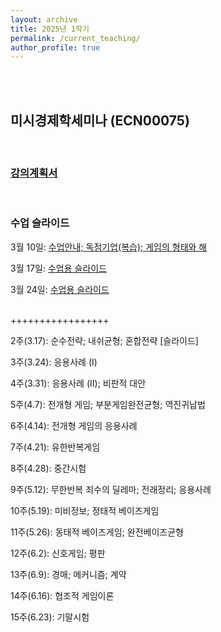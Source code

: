 ```yaml
---
layout: archive
title: 2025년 1학기
permalink: /current_teaching/
author_profile: true
---
```

<br/> <br/> 

## 미시경제학세미나 (ECN00075)
<br/> 

### [강의계획서](https://github.com/jungmoh/jungmoh.github.io/blob/8ade0e78be3e7728766e94942ccea2263894a61a/_teaching/Syllabus_2025Spring.pdf?raw=true)
<br/> 

### 수업 슬라이드 

3월 10일: [수업안내; 독점기업(복습); 게임의 형태와 해](https://github.com/jungmoh/jungmoh.github.io/blob/master/_teaching/Slide01_note.pdf?raw=true)

3월 17일: [수업용 슬라이드](https://github.com/jungmoh/jungmoh.github.io/blob/2138845e068bbbfba9a9a0f516ca0c792e16c463/_teaching/Slide02_note_250317.pdf?raw=true)

3월 24일: [수업용 슬라이드](https://github.com/jungmoh/jungmoh.github.io/blob/1591abd2fcda58cdfb7064f4e1a1945953be525d/_teaching/Slide03_note_250324.pdf?raw=true)

<br/> 
+++++++++++++++++

2주(3.17): 순수전략; 내쉬균형; 혼합전략 [슬라이드]

3주(3.24): 응용사례 (I)

4주(3.31): 응용사례 (II); 비판적 대안

5주(4.7): 전개형 게임; 부분게임완전균형; 역진귀납법

6주(4.14): 전개형 게임의 응용사례

7주(4.21): 유한반복게임

8주(4.28): 중간시험

9주(5.12): 무한반복 죄수의 딜레마; 전래정리; 응용사례 

10주(5.19): 미비정보; 정태적 베이즈게임

11주(5.26): 동태적 베이즈게임; 완전베이즈균형

12주(6.2): 신호게임; 평판

13주(6.9): 경매; 메커니즘; 계약

14주(6.16): 협조적 게임이론

15주(6.23): 기말시험




